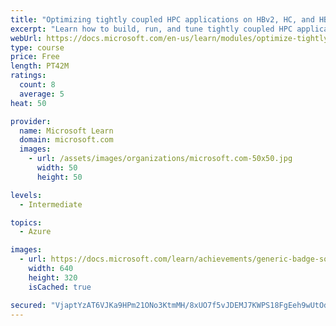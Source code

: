```yaml
---
title: "Optimizing tightly coupled HPC applications on HBv2, HC, and HB series virtual machines"
excerpt: "Learn how to build, run, and tune tightly coupled HPC applications in Azure."
webUrl: https://docs.microsoft.com/en-us/learn/modules/optimize-tightly-coupled-hpc-apps/
type: course
price: Free
length: PT42M
ratings:
  count: 8
  average: 5
heat: 50

provider:
  name: Microsoft Learn
  domain: microsoft.com
  images:
    - url: /assets/images/organizations/microsoft.com-50x50.jpg
      width: 50
      height: 50

levels:
  - Intermediate

topics:
  - Azure

images:
  - url: https://docs.microsoft.com/learn/achievements/generic-badge-social.png
    width: 640
    height: 320
    isCached: true

secured: "VjaptYzAT6VJKa9HPm21ONo3KtmMH/8xUO7f5vJDEMJ7KWPS18FgEeh9wUtOdCYcESjuqf2hfy1sfEAXWAh7JK8DNRqhU6hSIs6BcO+vMihw9hsSqLDQg1FZzUuxU7OdyPeX9rAH6VdjvQ4CE4/qRj/xZM73nD/PGnQ7VsUZBAs0pk+QVis1oUrxXk6VFW2hkWI13Pk2E8V/lHNmcBbMgzQUHyxJgM+cbSbFFRxd/BZ5tO0CZikykM8k9ziTfSteycXwOq6jZRxzbNCGh0pD84XbaTvODRCwBjVjfVZeLR4oNKhZ0NLqArwWAuOS5v9tNFzFWK++ZFgYReYL73SS1I0MzC3hxT3B3Jz0oakgO5Du5qErDHjfmRWpPix1DFTf528DeIMUlZT5ThWAYApTIdUUSDKmt1WuTpWvJDnt4Is=;y/t6XIHGzhnL8lnnQEWTgA=="
---
```


